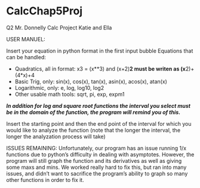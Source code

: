 # CalcChap5Proj
Q2 Mr. Donnelly Calc Project Katie and Ella

USER MANUEL:

Insert your equation in python format in the first input bubble
  Equations that can be handled:
   - Quadratics, all in format: x3 = (x**3) and (x+2)**2 must be writen as (x**2)+(4*x)+4
   - Basic Trig, only: sin(x), cos(x), tan(x), asin(x), acos(x), atan(x)
   - Logarithmic, only: e, log, log10, log2
   - Other usable math tools: sqrt, pi, exp, expm1

*****In addition for log and square root functions the interval you select must be in the domain of the function, the program will remind you of this.*****

Insert the starting point and then the end point of the interval for which you would like to analyze the function (note that the longer the interval, the longer the analyzation process will take)

ISSUES REMAINING: 
Unfortunately, our program has an issue running 1/x functions due to python’s difficulty in dealing with asymptotes. However, the program will still graph the function and its derivatives as well as giving some maxs and mins. We worked really hard to fix this, but ran into many issues, and didn’t want to sacrifice the program’s ability to graph so many other functions in order to fix it.
